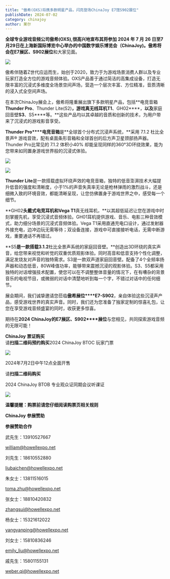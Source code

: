 ```yaml
---
title: "傲希(OXS)将携多款明星产品，闪亮登场ChinaJoy E7馆S902展位"
publishDate: 2024-07-02
category: chinajoy
author: 莱尔
---
```


**全球专业游戏音频公司傲希(OXS),**很高兴地宣布其将参加 2024 年 7 月 26 日至7月29日在上海新国际博览中心举办的中国数字娱乐博览会（ChinaJoy)。傲希将会在**E7****展区、S902****展位**和大家见面。

![](https://ec-net-1251389766.cos.ap-shanghai.myqcloud.com/wp-content/uploads/2024/07/20240702125617513-1024x683.jpg)

傲希伴随着Z世代应运而生，始创于2020，致力于为游戏场景消费人群以及专业玩家打造全方位的游戏音频体验。OXS产品善于通过简洁的高集成设备，打造无限丰富的沉浸式多维度全场景空间声场，营造一个层次丰富、方位精准，音质清晰的浸入式全空间声场。

在本次ChinaJoy展会上，傲希将隆重展出旗下多款明星产品，包括**电竞音箱****Thunder Pro****、Thunder Lite(S2)****，游戏真无线耳机T1****、GH02****，**以及**家庭回音壁****S3****、S5****等。**这些产品均以其卓越的音质和创新的技术，为用户带来了沉浸式的游戏影音享受。

**Thunder Pro****电竞音箱**是**全球首个分布式沉浸声系统，**采用 7.1.2 杜比全景声® 游戏音效，配有桌面条形音箱和全球首创的后方声卫星颈部扬声器。Thunder Pro比常见的 7.1.2 体积小40% 却能呈现同样的360°3D环绕效果，能为您带来如同置身游戏世界般的沉浸式体验。

![](https://ec-net-1251389766.cos.ap-shanghai.myqcloud.com/wp-content/uploads/2024/07/20240702125447654-1024x681.jpg)

![](https://ec-net-1251389766.cos.ap-shanghai.myqcloud.com/wp-content/uploads/2024/07/20240702125630960-1024x683.jpg)

**Thunder Lite**是一款搭载虚拟环绕声效的电竞音箱，独特的低音澎湃技术大幅提升低音的强度和清晰度，小于1%的声音失真率无论是枪林弹雨的激烈战斗，还是细微入致的环境音效，都能清晰呈现，让您仿佛置身于游戏世界之中，感受每一个细节。

**GH02****头戴式电竞耳机和Vega T1****真无线耳机，**以其超低延迟让您在游戏中时刻掌握先机，享受沉浸式音频体验。GH01耳机提供游戏、音乐、电影三种音效模式，助力细分场景的沉浸式音频体验。Vega T1采用直通充电口设计，通过发射器外接充电，边冲边玩无需等待；双设备连接，游戏中可直接接听电话，无需中断游戏，重要通话不再错过。

**S5****是一款搭载3.1.2****杜比全景声系统的家庭回音壁。**创造出3D环绕的真实声音，给您带来视觉和听觉的双重优质观影体验。同时高音和低音支持个性化调整，满足发烧友对声音的独特需求。S3是一款双声道家庭回音壁。配备了4个全频率扬声器和动态低音，80W峰值功率，能够带来震撼沉浸的观影体验。S3、S5都采用独特的对话增强技术配置，使您可以在不调整整体音量的情况下，在有嘈杂的背景音乐的电视节目，或微弱的对话中清楚地听到每一个字，不错过对话中的任何细节。

展会期间，我们诚挚邀请您莅临**傲希展位****E7-S902**，亲自体验这些沉浸声产品，感受游戏世界的真实声音。同时，我们还为您准备了独家定制的惊喜礼包，让您在享受游戏音频盛宴的同时，收获更多惊喜。

期待在**2024 ChinaJoy****的E7****展区、S902****展位**与您相见，共同探索游戏音频的无限可能！

**ChinaJoy** **票证购买**  
请**扫描二维码预约购买**2024 ChinaJoy BTOC 玩家门票

![](https://ec-net-1251389766.cos.ap-shanghai.myqcloud.com/wp-content/uploads/2024/07/20240702125521691.png)

2024年7月2日中午12点全面开售

  
请**扫描二维码购买**

2024 ChinaJoy BTOB 专业观众证同期会议听课证

![](https://ec-net-1251389766.cos.ap-shanghai.myqcloud.com/wp-content/uploads/2024/07/20240702125527222.png)

**温馨提醒：购票前请您仔细阅读购票页相关规则**

**ChinaJoy** **参展赞助**

**参展赞助合作**

武先生：13910527667

william@howellexpo.net

刘先生：18610552880

[liubaichen@howellexpo.net](mailto:liubaichen@howellexpo.net)

朱女士：13811516015

[toma.zhu@howellexpo.net](mailto:toma.zhu@howellexpo.net)

张女士：18810420832

[zhangsui@howellexpo.net](mailto:zhangsui@howellexpo.net)

杨女士：15321612022

[yangyanping@howellexpo.net](mailto:yangyanping@howellexpo.net)

刘女士：15810836246

[emily\_liu@howellexpo.net](mailto:emily_liu@howellexpo.net)

戚先生：15801155131

weber.qi@howellexpo.net
